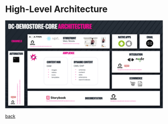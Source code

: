 
# High-Level Architecture

<!-- TODO: Update to look better -->
![High-Level Architecture](../media/architecture.png)

[back](../README.md)
